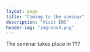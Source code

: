 ```yaml
---
layout: page
title: "Coming to the seminar"
description: "Visit ENS"
header-img: "img/ens4.png"
---
```


The seminar takes place in ???
